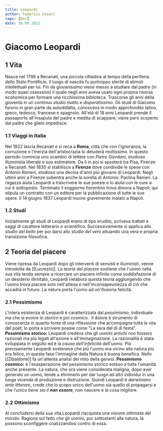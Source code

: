 ```yaml
---
title: Leopardi
author: Federico Cesari 
tags: [Doc]
date: 16.09.2022
---
```

# Giacomo Leopardi
## 1 Vita
Nasce nel 1798 a Recanati, una piccola cittadina al tempo della periferia dello Stato Pontificio. Il luogo di nascita fu purtroppo sterile di stimoli intellettuali per lui.
Fin da giovanissimo viene messo a studiare dal padre (in modo quasi ossessivo) il quale negli anni aveva usato ogni propria risorsa economica per formare una ricchissima biblioteca. Trascorse gli anni della gioventù in un continuo *studio matto e disperatissimo.* Gli studi di Giacomo furono in gran parte da autodidatta, conosceva in modo approfondito latino, greco, tedesco, francese e spagnolo.
All'età di 18 anni Leopardi prende il passaporto all'insaputa del padre e medita di scappare; viene però scoperto dal padre che glielo impedisce. 

### 1.1 Viaggi in Italia
Nel 1822 lascia Recanati e si reca a **Roma**, città che con l'ignoranza, la corruzione e l'inerzia dell'aristocrazia lo deluderà moltissimo. In questo periodo comincia uno scambio di lettere con *Pietro Giordani*, studioso illuminista liberale e suo estimatore.
Da lì in poi si sposterà tra Pisa, Firenze e Recanati.
Nel 1830 si stabilisce a **Firenze** dove condivide le spese con *Antonio Ranieri*, studioso una decina d'anni più giovane di Leopardi. Negli ultimi anni a Firenze subentra anche la sorella di Antonio: Paolina Ranieri. La ragazza aiuta Leopardi a trascrivere le sue poesie e lo aiuta con le cure a cui è sottoposto.
Terminato il soggiorno fiorentino trova dimora a Napoli; qui stipula un contratto con un editore per la pubblicazione di tutte le sue opere.
Il 14 giugno 1837 Leopardi muore gravemente malato a Napoli. 
### 1.2 Studi
Inizialmente gli studi di Leopardi erano di tipo erudito, scriveva trattati e saggi di carattere letterario e scientifico. Successivamente si applica allo *studio del bello* per poi darsi allo *studio del vero* attuando una vera e propria transizione filosofica.
## 2 Teoria del piacere
Viene ripresa da Leopardi dopo gli interventi di sensisti e illuministi, venne introdotta da [[Lucrezio]].
La *teoria del piacere* sostiene che l'uomo nella sua vita tenda sempre a ricercare un piacere infinito come soddisfazione di un desiderio illimitato, Leopardi rielabora questa teoria aggiungendo che l'uomo trova piacere solo nell'attesa e nell'inconsapevolezza di ciò che accadrà in futuro. La natura porta l'uomo ad un'illusoria felicità.
### 2.1 Pessimismo
L'intera esistenza di Leopardi è caratterizzata dal *pessimismo*; individuale ma che si evolve in *storico* e poi *cosmico*.  Il dolore è strumento di conoscenza in quanto fonte di una riflessione che accompagna tutta la vita del poet; lo porta a scrivere poesie come "La sera del dì di festa".
**Pessimismo storico:** Leopardi credeva che gli uomini antichi non fossero razionali ma più legati all'azione e all'immaginazione. La razionalità è stata sviluppata in seguito ed è la *causa dell'infelicità dell'uomo.*
Più precisamente Leopardi sosteneva che più l'uomo era vicino alla natura più era felice, in questa fase l'immagine della Natura è buona benefica. Nello [[Zibaldone]] fa un'attenta analisi del mito della genesi.
**Pessimismo cosmico:** è l'esasperazione del pessimismo storico esteso a tutta l'umanità anche presente. La natura, che ora viene considerata maligna, dopo aver generato un uomo, tende a eliminarlo per dar luogo ad altri individui in una lunga vicenda di produzione e distruzione. Quindi Leopardi è *darwiniano ante litteram*, crede che lo scopo unico dell'uomo sia quello di propagarsi e che *l'unico bene sia il **non essere***, non nascere è la cosa migliore.
### 2.2 Ottimismo
Al concludersi della sua vita Leopardi riacquista una visione *ottimista* del mondo. Ragiona sul fatto che gli uomini, pur sottostanti alla natura, la possono sconfiggere coalizzandosi contro di essa.

